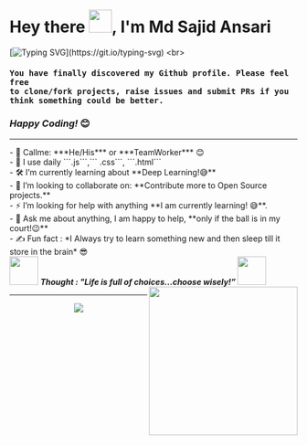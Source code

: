 <h1 align="left">Hey there <img src="https://media2.giphy.com/media/2UA9gXDkCbKIKlLKxd/200.webp?cid=ecf05e47x7mu9bvq76v5ufyn96y6lqwl4ec4n4gmnnwztxcm&rid=200.webp&ct=g" width ="40"/>, I'm Md Sajid Ansari </h1>

[![Typing SVG](https://readme-typing-svg.herokuapp.com?font=comfortaa&color=4cd964&size=24&width=500&lines=Full-Stack+Web+Developer;MERN+Stack+Developer;Nice+to+meet+you...)](https://git.io/typing-svg)
  <br>
  <h4><samp><strong>You have finally discovered my Github profile. Please feel free  <br>  to clone/fork projects, raise issues and submit PRs if you think something could 
   be better.</strong></samp></h4> 
  <h3><i>Happy Coding!</i> 😊</h3>
  <hr>
- 🧠 Callme: ***He/His*** or ***TeamWorker*** 😊 <br>
- 🤔 I use daily ```.js```,``` .css```, ```.html```<br>
- 🛠  I’m currently learning about **Deep Learning!😅**<br>
- 🌱 I’m looking to collaborate on: **Contribute more to Open Source projects.**<br>
- ⚡ I’m looking for help with anything **I am currently learning! 😅**.<br>
- 💬 Ask me about anything, I am happy to help, **only if the ball is in my court!😉**<br>
- ✍️ Fun fact : *I Always try to learn something new and then sleep till it store in the brain* 😎<br>
 <img src="https://media.giphy.com/media/gH3LO09IOiZIqePwv9/giphy.gif" width="50" /> <b><i align="center">Thought : "Life is full of choices…choose wisely!”</i> <img 
 src="https://media.giphy.com/media/qjqUcgIyRjsl2/giphy.gif" width="50" />
 <img src ="https://github.com/talib789/talib789/blob/main/Images/imhd.gif?raw=true" align="right" width="260" height="260" /> 
 <hr>
<p align="center" >
<img src="http://github-readme-streak-stats.herokuapp.com?user=Sajid788&theme=dark&hide_border=true&date_format=j%20M%5B%20Y%5D&fire=DD2727"  />
</p>
<!---
Sajid788/Sajid788 is a ✨ special ✨ repository because its `README.md` (this file) appears on your GitHub profile.
You can click the Preview link to take a look at your changes.
--->
